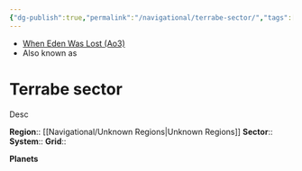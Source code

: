 ```yaml
---
{"dg-publish":true,"permalink":"/navigational/terrabe-sector/","tags":["map","sector","unknown","burkes","unfinished"]}
---
```


- [When Eden Was Lost (Ao3)](https://archiveofourown.org/works/19334440/chapters/45992584)
- Also known as 
# Terrabe sector
Desc

**Region**::  [[Navigational/Unknown Regions\|Unknown Regions]]
**Sector**::
**System**::
**Grid**::

**Planets**

